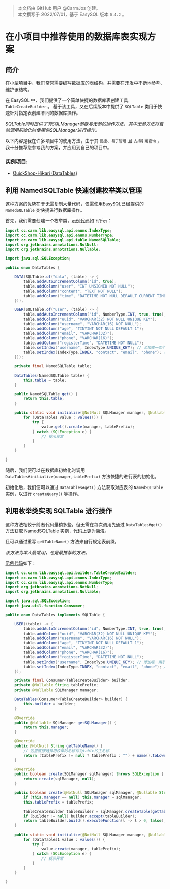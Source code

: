 > 本文档由 GitHub 用户 @CarmJos 创建。  
> 本文撰写于 2022/07/01，基于 EasySQL 版本 `0.4.2` 。

# 在**小项目中**推荐使用的**数据库表**实现方案


## 简介
在小型项目中，我们常常需要编写数据库的表结构，并需要在开发中不断地参考、维护该结构。

在 EasySQL 中，我们提供了一个简单快捷的数据库表创建工具 `TableCreateBuilder` 。
基于该工具，又在后续版本中提供了 `SQLTable` 类用于快速针对指定表创建不同的数据库操作。

_SQLTable同时提供了有SQLManager参数与无参的操作方法，其中无参方法将自动调用初始化时使用的SQLManager进行操作。_

以下内容是我在许多项目中的使用方法，由于其 `便捷`、`易于管理` 且 `支持引用查询` ，我十分推荐您参考我的方案，并应用到自己的项目中。

### 实例项目: 
- [QuickShop-Hikari (DataTables)](https://github.com/Ghost-chu/QuickShop-Hikari/blob/hikari/quickshop-bukkit/src/main/java/com/ghostchu/quickshop/database/DataTables1.java)

## 利用 NamedSQLTable 快速创建枚举类以管理

这种方案的优势在于无需复制大量代码，仅需使用EasySQL已经提供的 `NamedSQLTable` 类快捷进行数据库操作。

首先，我们需要创建一个枚举类，[示例代码](../demo/src/main/java/DataTables1.java)如下所示：

```java
import cc.carm.lib.easysql.api.enums.IndexType;
import cc.carm.lib.easysql.api.enums.NumberType;
import cc.carm.lib.easysql.api.table.NamedSQLTable;
import org.jetbrains.annotations.NotNull;
import org.jetbrains.annotations.Nullable;

import java.sql.SQLException;

public enum DataTables {

    DATA(SQLTable.of("data", (table) -> {
        table.addAutoIncrementColumn("id", true);
        table.addColumn("user", "INT UNSIGNED NOT NULL");
        table.addColumn("content", "TEXT NOT NULL");
        table.addColumn("time", "DATETIME NOT NULL DEFAULT CURRENT_TIMESTAMP");
    })),

    USER(SQLTable.of("user", (table) -> {
        table.addAutoIncrementColumn("id", NumberType.INT, true, true);
        table.addColumn("uuid", "VARCHAR(32) NOT NULL UNIQUE KEY");
        table.addColumn("username", "VARCHAR(16) NOT NULL");
        table.addColumn("age", "TINYINT NOT NULL DEFAULT 1");
        table.addColumn("email", "VARCHAR(32)");
        table.addColumn("phone", "VARCHAR(16)");
        table.addColumn("registerTime", "DATETIME NOT NULL");
        table.setIndex("username", IndexType.UNIQUE_KEY); // 添加唯一索引
        table.setIndex(IndexType.INDEX, "contact", "email", "phone"); //添加联合索引 (示例)
    }));

    private final NamedSQLTable table;

    DataTables(NamedSQLTable table) {
        this.table = table;
    }

    public NamedSQLTable get() {
        return this.table;
    }

    public static void initialize(@NotNull SQLManager manager, @Nullable String tablePrefix) {
        for (DataTables value : values()) {
            try {
                value.get().create(manager, tablePrefix);
            } catch (SQLException e) {
                // 提示异常
            }
        }
    }

}
```

随后，我们便可以在数据库初始化时调用 `DataTables#initialize(manager,tablePrefix)` 方法快捷的进行表的初始化。

初始化后，我们便可以通过 `DataTables#get()` 方法获取对应表的 `NamedSQLTable` 实例，以进行 `createQuery()` 等操作。

## 利用枚举类实现 SQLTable 进行操作

这种方法相较于前者代码量稍多些，但无需在每次调用先通过 `DataTables#get()` 方法获取 NamedSQLTable 实例，代码上更为简洁。

且可以通过重写 `getTableName()` 方法来自行规定表前缀。

_该方法为本人最常用，也是最推荐的方法。_

[示例代码](../demo/src/main/java/DataTables2.java)如下：

```java
import cc.carm.lib.easysql.api.builder.TableCreateBuilder;
import cc.carm.lib.easysql.api.enums.IndexType;
import cc.carm.lib.easysql.api.enums.NumberType;
import org.jetbrains.annotations.NotNull;
import org.jetbrains.annotations.Nullable;

import java.sql.SQLException;
import java.util.function.Consumer;

public enum DataTables implements SQLTable {

    USER((table) -> {
        table.addAutoIncrementColumn("id", NumberType.INT, true, true);
        table.addColumn("uuid", "VARCHAR(32) NOT NULL UNIQUE KEY");
        table.addColumn("username", "VARCHAR(16) NOT NULL");
        table.addColumn("age", "TINYINT NOT NULL DEFAULT 1");
        table.addColumn("email", "VARCHAR(32)");
        table.addColumn("phone", "VARCHAR(16)");
        table.addColumn("registerTime", "DATETIME NOT NULL");
        table.setIndex("username", IndexType.UNIQUE_KEY); // 添加唯一索引
        table.setIndex(IndexType.INDEX, "contact", "email", "phone"); //添加联合索引 (示例)
    });

    private final Consumer<TableCreateBuilder> builder;
    private @Nullable String tablePrefix;
    private @Nullable SQLManager manager;

    DataTables(Consumer<TableCreateBuilder> builder) {
        this.builder = builder;
    }

    @Override
    public @Nullable SQLManager getSQLManager() {
        return this.manager;
    }

    @Override
    public @NotNull String getTableName() {
        // 这里直接选择用枚举的名称作为table的主名称
        return (tablePrefix != null ? tablePrefix : "") + name().toLowerCase();
    }

    @Override
    public boolean create(SQLManager sqlManager) throws SQLException {
        return create(sqlManager, null);
    }

    public boolean create(@NotNull SQLManager sqlManager, @Nullable String tablePrefix) throws SQLException {
        if (this.manager == null) this.manager = sqlManager;
        this.tablePrefix = tablePrefix;

        TableCreateBuilder tableBuilder = sqlManager.createTable(getTableName());
        if (builder != null) builder.accept(tableBuilder);
        return tableBuilder.build().executeFunction(l -> l > 0, false);
    }

    public static void initialize(@NotNull SQLManager manager, @Nullable String tablePrefix) {
        for (DataTables1 value : values()) {
            try {
                value.create(manager, tablePrefix);
            } catch (SQLException e) {
                // 提示异常
            }
        }
    }

}
```